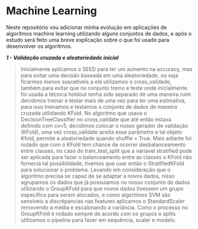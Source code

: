 # Machine Learning
Neste repositório vou adicionar minha evolução em aplicações de algoritmos machine learning utilizando alguns conjuntos de dados, e após o estudo será feito uma breve explicação sobre o que foi usado para desenvolver os algoritmos.

***1 - Validação cruzada e aleatoriedade inicial***
> Inicialmente aplicamos o SEED para ter um aumento na accuracy, mas para evitar uma decisão baseada em uma aleatoriedade, ou seja ficarmos menos suscetíveis a ela utilizamos o cross_validade, também para evitar que no conjunto treino e teste onde inicialmente foi usada a técnica holdout tenha sido separado de uma maneira ruim decidimos treinar e testar mais de uma vez para ter uma estimativa, para isso treinamos e testamos o conjunto de dados de maneira cruzada utilidando KFold. No algoritmo que usava o DecisionTreeClassifier no cross_validate que até então estava definido com cv=5, decidimos colocar o nosso gerador de validação (KFold), uma vez cross_validate aceita esse parâmetro e tal objeto Kfold, permite a aleatoriedade quando shuffle = True. Mais adiante foi notado que com o KFold tem chance de ocorrer desbalanceamento entre classes, no caso do train_test_split que a váriavel stratified pode ser aplicada para fazer o balanceamento entre as classes o KFold não fornecia tal possibilidade, tivemos que  usar então o StratifiedKFold para solucionar o problema. Levando em consideração que o algoritmo precisa se capaz de se adaptar a novos dados, nisso agrupamos os dados que já possuiamos no nosso conjunto de dados utilizando o GroupKFold para que novos dados tivessem um grupo específico para serem alocados, e como algortimos SVM são sensíveis a discrêpancias nas features aplicamos o StandardScaler removendo a média e escalonando a variância. Como o processo no GroupKFold é rodado sempre de acordo com os grupos e splits utilizamos o pipeline para fazer em sequência, scaler e modelo.
 
